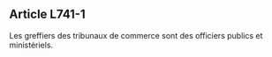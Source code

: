 Article L741-1
----
Les greffiers des tribunaux de commerce sont des officiers publics et
ministériels.
